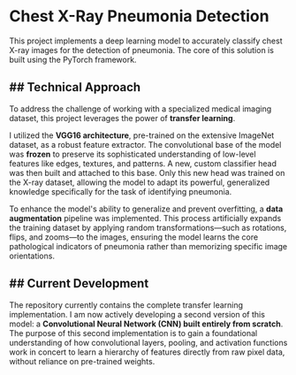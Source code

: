 # Chest X-Ray Pneumonia Detection

This project implements a deep learning model to accurately classify chest X-ray images for the detection of pneumonia. The core of this solution is built using the PyTorch framework.

## ## Technical Approach
To address the challenge of working with a specialized medical imaging dataset, this project leverages the power of **transfer learning**.

I utilized the **VGG16 architecture**, pre-trained on the extensive ImageNet dataset, as a robust feature extractor. The convolutional base of the model was **frozen** to preserve its sophisticated understanding of low-level features like edges, textures, and patterns. A new, custom classifier head was then built and attached to this base. Only this new head was trained on the X-ray dataset, allowing the model to adapt its powerful, generalized knowledge specifically for the task of identifying pneumonia.

To enhance the model's ability to generalize and prevent overfitting, a **data augmentation** pipeline was implemented. This process artificially expands the training dataset by applying random transformations—such as rotations, flips, and zooms—to the images, ensuring the model learns the core pathological indicators of pneumonia rather than memorizing specific image orientations.

## ## Current Development
The repository currently contains the complete transfer learning implementation. I am now actively developing a second version of this model: a **Convolutional Neural Network (CNN) built entirely from scratch**. The purpose of this second implementation is to gain a foundational understanding of how convolutional layers, pooling, and activation functions work in concert to learn a hierarchy of features directly from raw pixel data, without reliance on pre-trained weights.

